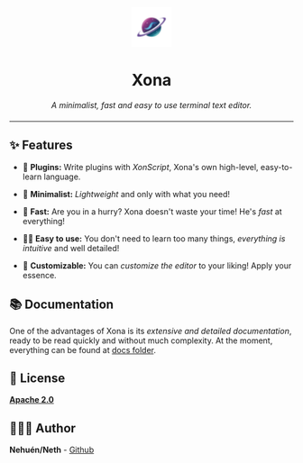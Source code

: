 <div align="center">

<img src="./public/icon.png" style="height: 70px; width: 70px" />

<h1 class="title">Xona</h1>

_A minimalist, fast and easy to use terminal text editor._

</div>

<hr style="margin-top: 20px;"/>

<div style="margin-top: 25px;">

## ✨ Features

- 🧩 **Plugins:** Write plugins with _XonScript_, Xona's own high-level, easy-to-learn language.

- 🎀 **Minimalist:** _Lightweight_ and only with what you need!

- 🚀 **Fast:** Are you in a hurry? Xona doesn't waste your time! He's _fast_ at everything!

- 💪🏼 **Easy to use:** You don't need to learn too many things, _everything is intuitive_ and well detailed!

- 🎨 **Customizable:** You can _customize the editor_ to your liking! Apply your essence.

## 📚 Documentation

One of the advantages of Xona is its _extensive and detailed documentation_, ready to be read quickly and without much complexity. At the moment, everything can be found at [docs folder](/docs).

## 📄 License

**[Apache 2.0](./LICENSE)**

## 🙋🏼‍♂️ Author

**Nehuén/Neth** - [Github](https://github.com/nehu3n)

</div>
